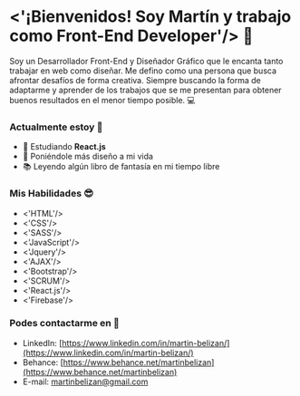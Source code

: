 # <'¡Bienvenidos! Soy Martín y trabajo como Front-End Developer'/> 👋


Soy un Desarrollador Front-End y Diseñador Gráfico que le encanta tanto trabajar en web como diseñar. Me defino como una persona que busca afrontar desafíos de forma creativa. Siempre buscando la forma de adaptarme y aprender de los trabajos que se me presentan para obtener buenos resultados en el menor tiempo posible. :computer:

### Actualmente estoy :bamboo:

- 🌱 Estudiando **React.js**
- :blossom: Poniéndole más diseño a mi vida
- :books: Leyendo algún libro de fantasía en mi tiempo libre

### Mis Habilidades :sunglasses:

- <'HTML'/>
- <'CSS'/>
- <'SASS'/>
- <'JavaScript'/>
- <'Jquery'/>
- <'AJAX'/>
- <'Bootstrap'/>
- <'SCRUM'/>
- <'React.js'/>
- <'Firebase'/>

### Podes contactarme en :milky_way:

- LinkedIn: [https://www.linkedin.com/in/martin-belizan/](https://www.linkedin.com/in/martin-belizan/)
- Behance: [https://www.behance.net/martinbelizan](https://www.behance.net/martinbelizan)
- E-mail: [martinbelizan@gmail.com](martinbelizan@gmail.com)
